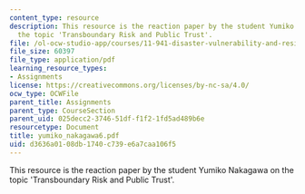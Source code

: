 ```yaml
---
content_type: resource
description: This resource is the reaction paper by the student Yumiko Nakagawa on
  the topic 'Transboundary Risk and Public Trust'.
file: /ol-ocw-studio-app/courses/11-941-disaster-vulnerability-and-resilience-spring-2005/d3636a0108db1740c739e6a7caa106f5_yumiko_nakagawa6.pdf
file_size: 60397
file_type: application/pdf
learning_resource_types:
- Assignments
license: https://creativecommons.org/licenses/by-nc-sa/4.0/
ocw_type: OCWFile
parent_title: Assignments
parent_type: CourseSection
parent_uid: 025decc2-3746-51df-f1f2-1fd5ad489b6e
resourcetype: Document
title: yumiko_nakagawa6.pdf
uid: d3636a01-08db-1740-c739-e6a7caa106f5
---
```

This resource is the reaction paper by the student Yumiko Nakagawa on the topic 'Transboundary Risk and Public Trust'.
